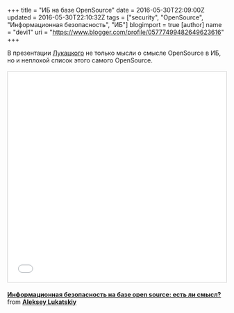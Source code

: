 +++
title = "ИБ  на базе OpenSource"
date = 2016-05-30T22:09:00Z
updated = 2016-05-30T22:10:32Z
tags = ["security", "OpenSource", "Информационная безопасность", "ИБ"]
blogimport = true 
[author]
	name = "devi1"
	uri = "https://www.blogger.com/profile/05777499482649623616"
+++

В презентации <a href="http://lukatsky.blogspot.ru/2016/05/open-source.html">Лукацкого</a> не только мысли о смысле OpenSource в ИБ, но и неплохой список этого самого OpenSource.<br /><br /><iframe allowfullscreen="" frameborder="0" height="485" marginheight="0" marginwidth="0" scrolling="no" src="//www.slideshare.net/slideshow/embed_code/key/7qxItxyW3aVRX3" style="border-width: 1px; border: 1px solid #ccc; margin-bottom: 5px; max-width: 100%;" width="595"> </iframe> <br /><div style="margin-bottom: 5px;"><strong> <a href="https://www.slideshare.net/lukatsky/ss-62443228" target="_blank" title="Информационная безопасность на базе open source: есть ли смысл?">Информационная безопасность на базе open source: есть ли смысл?</a> </strong> from <strong><a href="https://www.slideshare.net/lukatsky" target="_blank">Aleksey Lukatskiy</a></strong> </div>
